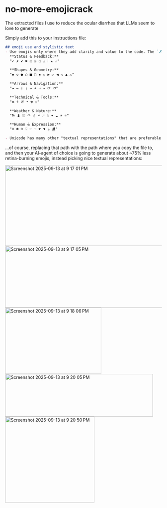 # no-more-emojicrack
The extracted files I use to reduce the ocular diarrhea that LLMs seem to love to generate


Simply add this to your instructions file:
```markdown
## emoji use and stylistic text
- Use emojis only where they add clarity and value to the code. The `✗` emoji actually does work well quite often for ERRORS, and the `✓` works well for the top level successes.  Do not use them gratuitously or excessively. Do not dilute the user's attention - for many remaining use cases something less obtrusive like one of these may suffice unless something truly rare in the codebase is happening:
  **Status & Feedback:**
  "✓ ✗ ✔ ✖ ☑ ☒ ☐ ⚠ ℹ ★ ☆"

  **Shapes & Geometry:**
  "◆ ◇ ● ○ ■ □ ▪ ▫ ▶ ▷ ◀ ◁ ▲ △"

  **Arrows & Navigation:**
  "→ ← ↑ ↓ ➔ ➜ ➞ ➟ ⟳ ⟲"

  **Technical & Tools:**
  "⚙ ⚕ ※ • ☎ ☏"

  **Weather & Nature:**
  "⛈ ⛇ ⛆ ⛅︎ ⛄︎ ☔︎ ☄ ☃ ☂ ☁ ☀ ☼"

  **Human & Expression:**
  "☺ ☻ ☹ ☟ ☞ ☜ ☛ ☚ ☕︎ ⛸"

- Unicode has many other "textual representations" that are preferable to emojis. If you're considering anything about emojis, textual representations, or cool unicode in general, I have added more detailed information in `.ai/mother-effing-emojis-emojicrack-and-cool-unicode.md` - in cases like that or anything similar, please read that file.
```
...of course, replacing that path with the path where you copy the file to, and then your AI-agent of choice is going to generate about ~75% less retina-burning emojis, instead picking nice textual representations:

<img width="508" height="259" alt="Screenshot 2025-09-13 at 9 17 01 PM" src="https://github.com/user-attachments/assets/a9a7609c-45e2-49a5-b5cf-433454c7b7be" />
<img width="581" height="198" alt="Screenshot 2025-09-13 at 9 17 05 PM" src="https://github.com/user-attachments/assets/738e4aa0-658d-4a57-b87f-6f99973b4e35" />
<img width="309" height="213" alt="Screenshot 2025-09-13 at 9 18 06 PM" src="https://github.com/user-attachments/assets/b6916a9c-a6df-4269-bc34-0e1ed293d3d8" />
<img width="475" height="137" alt="Screenshot 2025-09-13 at 9 20 05 PM" src="https://github.com/user-attachments/assets/93af8081-5bd9-4631-b335-e06db42c00d0" />
<img width="287" height="276" alt="Screenshot 2025-09-13 at 9 20 50 PM" src="https://github.com/user-attachments/assets/a96edf06-ed35-4234-b02d-4c11c3fdfd1c" />




